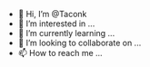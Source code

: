 - 👋 Hi, I’m @Taconk
- 👀 I’m interested in ...
- 🌱 I’m currently learning ...
- 💞️ I’m looking to collaborate on ...
- 📫 How to reach me ...

<!---
Taconk/Taconk is a ✨ special ✨ repository because its `README.md` (this file) appears on your GitHub profile.
You can click the Preview link to take a look at your changes.
--->
